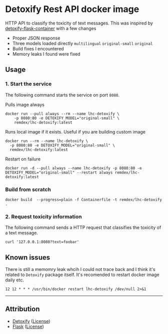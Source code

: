 # Detoxify Rest API docker image

HTTP API to classify the toxicity of text messages. This was inspired by [detoxify-flask-container](https://github.com/nedix/detoxify-flask-container) with a few changes

* Proper JSON response
* Three models loaded directly `multilingual` `original-small` `original`
* Build fixes I encountered
* Memory leaks I found were fixed

## Usage

### 1. Start the service

The following command starts the service on port `8080`.

Pulls image always

```shell
docker run --pull always --rm --name lhc-detoxify \
    -p 8080:80 -e DETOXIFY_MODEL="original-small" \
    remdex/lhc-detoxify:latest
```

Runs local image if it exists. Useful if you are building custom image

```shell
docker run --rm --name lhc-detoxify \
  -p 8080:80 -e DETOXIFY_MODEL="original-small" \
  remdex/lhc-detoxify:latest
```

Restart on failure

```shell
docker run -d --pull always --name lhc-detoxify -p 8080:80 -e DETOXIFY_MODEL="original-small" --restart always remdex/lhc-detoxify:latest
```

### Build from scratch

```shell
docker build  --progress=plain -f Containerfile -t remdex/lhc-detoxify .
```

### 2. Request toxicity information

The following command sends a HTTP request that classifies the toxicity of a text message.

```shell
curl '127.0.0.1:8080?text=foobar'
```

## Known issues

There is still a memomry leak whcih I could not trace back and I think it's related to `Detoxify` package itself. It's recomended to restart docker image daily etc.

```shell
12 12 * * * /usr/bin/docker restart lhc-detoxify /dev/null 2>&1
```

<hr>

## Attribution

- [Detoxify] ([License](https://raw.githubusercontent.com/unitaryai/detoxify/master/LICENSE))
- [Flask] ([License](https://raw.githubusercontent.com/pallets/flask/main/LICENSE.txt))

[Detoxify]: https://github.com/unitaryai/detoxify
[Flask]: https://github.com/pallets/flask
